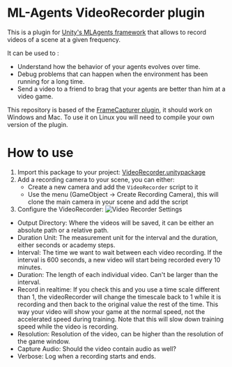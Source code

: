 # ML-Agents VideoRecorder plugin
This is a plugin for [Unity's MLAgents framework](https://github.com/Unity-Technologies/ml-agents) that allows to record videos of a scene at a given frequency.

It can be used to :
* Understand how the behavior of your agents evolves over time.
* Debug problems that can happen when the environment has been running for a long time.
* Send a video to a friend to brag that your agents are better than him at a video game.

This repository is based of the [FrameCapturer plugin](https://github.com/unity3d-jp/FrameCapturer), it should work on Windows and Mac. To use it on Linux you will need to compile your own version of the plugin.

# How to use

1. Import this package to your project: [VideoRecorder.unitypackage](https://github.com/Unity-Technologies/video-recorder/raw/master/VideoRecorder.unitypackage)
2. Add a recording camera to your scene, you can either:
    * Create a new camera and add the `VideoRecorder` script to it
    * Use the menu (GameObject -> Create Recording Camera), this will clone the main camera in your scene and add the script
3. Configure the VideoRecorder:
![Video Recorder Settings](https://github.com/Unity-Technologies/video-recorder/raw/master/Images/VideoRecorder.png)

* Output Directory: Where the videos will be saved, it can be either an absolute path or a relative path.
* Duration Unit: The measurement unit for the interval and the duration, either seconds or academy steps.
* Interval: The time we want to wait between each video recording. If the interval is 600 seconds, a new video will start being recorded every 10 minutes.
* Duration: The length of each individual video. Can't be larger than the interval.
* Record in realtime: If you check this and you use a time scale different than 1, the videoRecorder will change the timescale back to 1 while it is recording and then back to the original value the rest of the time. This way your video will show your game at the normal speed, not the accelerated speed during training. Note that this will slow down training speed while the video is recording.
* Resolution: Resolution of the video, can be higher than the resolution of the game window.
* Capture Audio: Should the video contain audio as well?
* Verbose: Log when a recording starts and ends.









